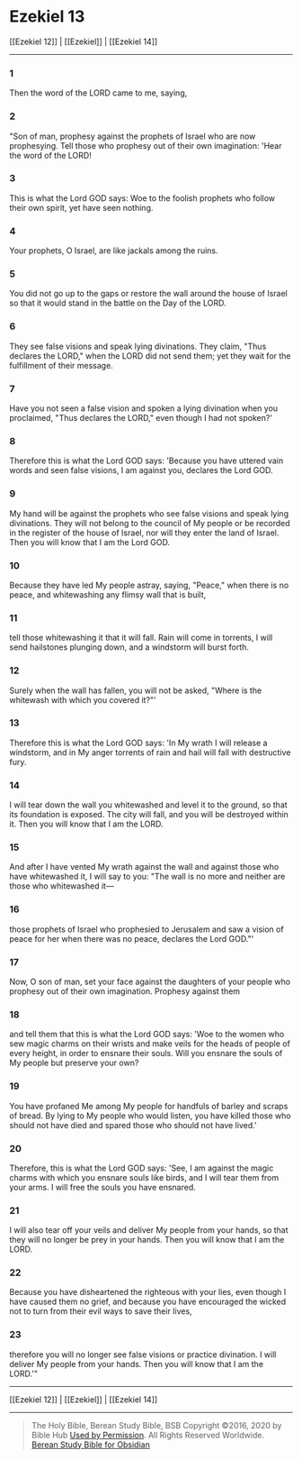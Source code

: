 # Ezekiel 13

[[Ezekiel 12]] | [[Ezekiel]] | [[Ezekiel 14]]

---

### 1
Then the word of the LORD came to me, saying,

### 2
"Son of man, prophesy against the prophets of Israel who are now prophesying. Tell those who prophesy out of their own imagination: 'Hear the word of the LORD!

### 3
This is what the Lord GOD says: Woe to the foolish prophets who follow their own spirit, yet have seen nothing.

### 4
Your prophets, O Israel, are like jackals among the ruins.

### 5
You did not go up to the gaps or restore the wall around the house of Israel so that it would stand in the battle on the Day of the LORD.

### 6
They see false visions and speak lying divinations. They claim, "Thus declares the LORD," when the LORD did not send them; yet they wait for the fulfillment of their message.

### 7
Have you not seen a false vision and spoken a lying divination when you proclaimed, "Thus declares the LORD," even though I had not spoken?'

### 8
Therefore this is what the Lord GOD says: 'Because you have uttered vain words and seen false visions, I am against you, declares the Lord GOD.

### 9
My hand will be against the prophets who see false visions and speak lying divinations. They will not belong to the council of My people or be recorded in the register of the house of Israel, nor will they enter the land of Israel. Then you will know that I am the Lord GOD.

### 10
Because they have led My people astray, saying, "Peace," when there is no peace, and whitewashing any flimsy wall that is built,

### 11
tell those whitewashing it that it will fall. Rain will come in torrents, I will send hailstones plunging down, and a windstorm will burst forth.

### 12
Surely when the wall has fallen, you will not be asked, "Where is the whitewash with which you covered it?"'

### 13
Therefore this is what the Lord GOD says: 'In My wrath I will release a windstorm, and in My anger torrents of rain and hail will fall with destructive fury.

### 14
I will tear down the wall you whitewashed and level it to the ground, so that its foundation is exposed. The city will fall, and you will be destroyed within it. Then you will know that I am the LORD.

### 15
And after I have vented My wrath against the wall and against those who have whitewashed it, I will say to you: "The wall is no more and neither are those who whitewashed it—

### 16
those prophets of Israel who prophesied to Jerusalem and saw a vision of peace for her when there was no peace, declares the Lord GOD."'

### 17
Now, O son of man, set your face against the daughters of your people who prophesy out of their own imagination. Prophesy against them

### 18
and tell them that this is what the Lord GOD says: 'Woe to the women who sew magic charms on their wrists and make veils for the heads of people of every height, in order to ensnare their souls. Will you ensnare the souls of My people but preserve your own?

### 19
You have profaned Me among My people for handfuls of barley and scraps of bread. By lying to My people who would listen, you have killed those who should not have died and spared those who should not have lived.'

### 20
Therefore, this is what the Lord GOD says: 'See, I am against the magic charms with which you ensnare souls like birds, and I will tear them from your arms. I will free the souls you have ensnared.

### 21
I will also tear off your veils and deliver My people from your hands, so that they will no longer be prey in your hands. Then you will know that I am the LORD.

### 22
Because you have disheartened the righteous with your lies, even though I have caused them no grief, and because you have encouraged the wicked not to turn from their evil ways to save their lives,

### 23
therefore you will no longer see false visions or practice divination. I will deliver My people from your hands. Then you will know that I am the LORD.'"

---

[[Ezekiel 12]] | [[Ezekiel]] | [[Ezekiel 14]]

---

> The Holy Bible, Berean Study Bible, BSB
> Copyright &copy;2016, 2020 by Bible Hub
> [Used by Permission](https://berean.bible/terms.htm). All Rights Reserved Worldwide.
> [Berean Study Bible for Obsidian](https://github.com/gapmiss/berean-study-bible-for-obsidian)</small>

